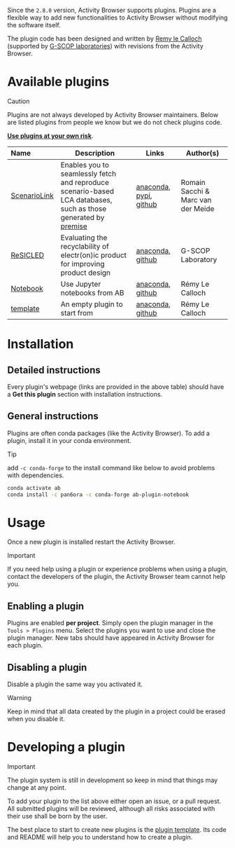 Since the `2.8.0` version, Activity Browser supports plugins. 
Plugins are a flexible way to add new functionalities to Activity Browser without modifying the software itself.

The plugin code has been designed and written by [Remy le Calloch](https://github.com/Pan6ora) 
(supported by [G-SCOP laboratories](https://g-scop.grenoble-inp.fr/en/laboratory/g-scop-laboratory)) 
with revisions from the Activity Browser.

# Available plugins
> [!CAUTION]
> Plugins are not always developed by Activity Browser maintainers. 
> Below are listed plugins from people we know but we do not check plugins code. 
>
> **<u>Use plugins at your own risk</u>**.

| Name     | Description | Links | Author(s) |
|:---------|-------------|-------|-----------|
| [ScenarioLink](https://github.com/polca/ScenarioLink) | Enables you to seamlessly fetch and reproduce scenario-based LCA databases, such as those generated by [premise](https://github.com/polca/premise) | [anaconda](https://anaconda.org/romainsacchi/ab-plugin-scenariolink), [pypi](https://pypi.org/project/ab-plugin-scenariolink/), [github](https://github.com/polca/ScenarioLink) | Romain Sacchi & Marc van der Meide |
| [ReSICLED](https://github.com/Pan6ora/ab-plugin-ReSICLED) | Evaluating the recyclability of electr(on)ic product for improving product design | [anaconda](https://anaconda.org/pan6ora/ab-plugin-resicled), [github](https://github.com/Pan6ora/ab-plugin-ReSICLED) | G-SCOP Laboratory |
| [Notebook](https://github.com/Pan6ora/ab-plugin-Notebook) | Use Jupyter notebooks from AB | [anaconda](https://anaconda.org/pan6ora/ab-plugin-template), [github](https://github.com/Pan6ora/ab-plugin-Notebook) | Rémy Le Calloch |
| [template](https://github.com/Pan6ora/activity-browser-plugin-template) | An empty plugin to start from | [anaconda](https://anaconda.org/pan6ora/ab-plugin-template), [github](https://github.com/Pan6ora/activity-browser-plugin-template) | Rémy Le Calloch |

# Installation
## Detailed instructions
Every plugin's webpage (links are provided in the above table) should have a **Get this plugin** section with installation instructions.

## General instructions
Plugins are often conda packages (like the Activity Browser). 
To add a plugin, install it in your conda environment.

> [!TIP]
> add `-c conda-forge` to the install command like below to avoid problems with dependencies.
>
> ```bash
> conda activate ab
> conda install -c pan6ora -c conda-forge ab-plugin-notebook
> ```

# Usage
Once a new plugin is installed restart the Activity Browser.

> [!IMPORTANT]
> If you need help using a plugin or experience problems when using a plugin,
> contact the developers of the plugin, the Activity Browser team cannot help you.

## Enabling a plugin
Plugins are enabled **per project**. 
Simply open the plugin manager in the `Tools > Plugins` menu. 
Select the plugins you want to use and close the plugin manager. 
New tabs should have appeared in Activity Browser for each plugin.

## Disabling a plugin
Disable a plugin the same way you activated it.

> [!WARNING]
> Keep in mind that all data created by the plugin in a project could be erased when you disable it.

# Developing a plugin
> [!IMPORTANT]
> The plugin system is still in development so keep in mind that things may change at any point.

To add your plugin to the list above either open an issue, or a pull request. 
All submitted plugins will be reviewed, although all risks associated with their use shall be born by the user.

The best place to start to create new plugins is the 
[plugin template](https://github.com/Pan6ora/activity-browser-plugin-template). 
Its code and README will help you to understand how to create a plugin.
